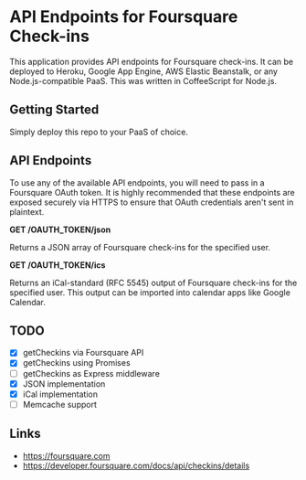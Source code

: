 # API Endpoints for Foursquare Check-ins
This application provides API endpoints for Foursquare check-ins.  It can be deployed to Heroku, Google App Engine, AWS Elastic Beanstalk, or any Node.js-compatible PaaS.  This was written in CoffeeScript for Node.js.

## Getting Started
Simply deploy this repo to your PaaS of choice.

## API Endpoints
To use any of the available API endpoints, you will need to pass in a Foursquare OAuth token.  It is highly recommended that these endpoints are exposed securely via HTTPS to ensure that OAuth credentials aren't sent in plaintext.

**GET /OAUTH_TOKEN/json**

Returns a JSON array of Foursquare check-ins for the specified user.

**GET /OAUTH_TOKEN/ics**

Returns an iCal-standard (RFC 5545) output of Foursquare check-ins for the specified user.  This output can be imported into calendar apps like Google Calendar.

## TODO
- [x] getCheckins via Foursquare API
- [x] getCheckins using Promises
- [ ] getCheckins as Express middleware
- [x] JSON implementation
- [x] iCal implementation
- [ ] Memcache support

## Links
- https://foursquare.com
- https://developer.foursquare.com/docs/api/checkins/details
